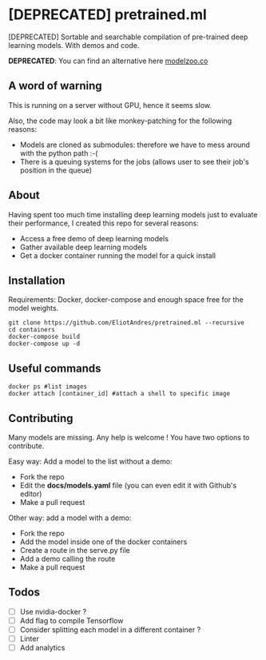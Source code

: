 # [DEPRECATED] pretrained.ml

[DEPRECATED] Sortable and searchable compilation of pre-trained deep learning models. With demos and code.

**DEPRECATED**: You can find an alternative here [modelzoo.co](http://modelzoo.co)

## A word of warning
This is running on a server without GPU, hence it seems slow.

Also, the code may look a bit like monkey-patching for the following reasons:
 - Models are cloned as submodules: therefore we have to mess around with the python path :-(
 - There is a queuing systems for the jobs (allows user to see their job's position in the queue)

## About
Having spent too much time installing deep learning models just to evaluate their performance, I created this repo for several reasons:
 - Access a free demo of deep learning models
 - Gather available deep learning models
 - Get a docker container running the model for a quick install

## Installation
Requirements: Docker, docker-compose and enough space free for the model weights.

    git clone https://github.com/EliotAndres/pretrained.ml --recursive
    cd containers
    docker-compose build
    docker-compose up -d

## Useful commands
    docker ps #list images
    docker attach [container_id] #attach a shell to specific image

## Contributing
Many models are missing. Any help is welcome ! You have two options to contribute.

Easy way: Add a model to the list without a demo:
 - Fork the repo
 - Edit the **docs/models.yaml** file (you can even edit it with Github's editor)
 - Make a pull request

Other way: add a model with a demo:
 - Fork the repo
 - Add the model inside one of the docker containers
 - Create a route in the serve.py file
 - Add a demo calling the route
 - Make a pull request


## Todos
- [ ] Use nvidia-docker ?
- [ ] Add flag to compile Tensorflow
- [ ] Consider splitting each model in a different container ?
- [ ] Linter
- [ ] Add analytics
